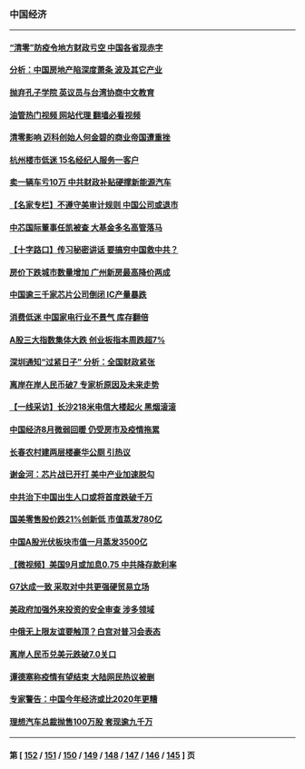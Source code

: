 ### 中国经济
---
#### [“清零”防疫令地方财政亏空 中国各省现赤字](../../pages/ncid283/n13827938.md?09191245) 
#### [分析：中国房地产陷深度萧条 波及其它产业](../../pages/ncid283/n13827803.md?09191245) 
#### [抛弃孔子学院 英议员与台湾协商中文教育](../../pages/ncid283/n13827695.md?09191245) 
#### [油管热门视频 网站代理 翻墙必看视频](http://209.222.30.114:81/youtube.html?09191245)
#### [清零影响 迈科创始人何金碧的商业帝国遭重挫](../../pages/ncid283/n13827674.md?09191245) 
#### [杭州楼市低迷 15名经纪人服务一客户](../../pages/ncid283/n13827553.md?09191245) 
#### [卖一辆车亏10万 中共财政补贴硬撑新能源汽车](../../pages/ncid283/n13827441.md?09191245) 
#### [【名家专栏】不遵守美审计规则 中国公司或退市](../../pages/ncid283/n13827189.md?09191245) 
#### [中芯国际董事任凯被查 大基金多名高管落马](../../pages/ncid283/n13827358.md?09191245) 
#### [【十字路口】传习秘密讲话 要搞穷中国救中共？](../../pages/ncid283/n13827161.md?09191245) 
#### [房价下跌城市数量增加 广州新房最高降价两成](../../pages/ncid283/n13827272.md?09191245) 
#### [中国逾三千家芯片公司倒闭 IC产量暴跌](../../pages/ncid283/n13827065.md?09191245) 
#### [消费低迷 中国家电行业不景气 库存翻倍](../../pages/ncid283/n13826996.md?09191245) 
#### [A股三大指数集体大跌 创业板指本周跌超7%](../../pages/ncid283/n13826865.md?09191245) 
#### [深圳通知“过紧日子” 分析：全国财政紧张](../../pages/ncid283/n13826731.md?09191245) 
#### [离岸在岸人民币破7 专家析原因及未来走势](../../pages/ncid283/n13826584.md?09191245) 
#### [【一线采访】长沙218米电信大楼起火 黑烟滚滚](../../pages/ncid283/n13826437.md?09191245) 
#### [中国经济8月微弱回暖 仍受房市及疫情拖累](../../pages/ncid283/n13826419.md?09191245) 
#### [长春农村建两层楼豪华公厕 引热议](../../pages/ncid283/n13826320.md?09191245) 
#### [谢金河：芯片战已开打 美中产业加速脱勾](../../pages/ncid283/n13826293.md?09191245) 
#### [中共治下中国出生人口或将首度跌破千万](../../pages/ncid283/n13826208.md?09191245) 
#### [国美零售股价跌21%创新低 市值蒸发780亿](../../pages/ncid283/n13826019.md?09191245) 
#### [中国A股光伏板块市值一月蒸发3500亿](../../pages/ncid283/n13825934.md?09191245) 
#### [【微视频】美国9月或加息0.75 中共降存款利率](../../pages/ncid283/n13825209.md?09191245) 
#### [G7达成一致 采取对中共更强硬贸易立场](../../pages/ncid283/n13825890.md?09191245) 
#### [美政府加强外来投资的安全审查 涉多领域](../../pages/ncid283/n13825804.md?09191245) 
#### [中俄无上限友谊要触顶？白宫对普习会表态](../../pages/ncid283/n13825739.md?09191245) 
#### [离岸人民币兑美元跌破7.0关口](../../pages/ncid283/n13825684.md?09191245) 
#### [谭德塞称疫情有望结束 大陆网民热议被删](../../pages/ncid283/n13825602.md?09191245) 
#### [专家警告：中国今年经济或比2020年更糟](../../pages/ncid283/n13825576.md?09191245) 
#### [理想汽车总裁抛售100万股 套现逾九千万](../../pages/ncid283/n13825472.md?09191245) 

---
#### 第 [ [152](./152.md?09191245) / [151](./151.md?09191245) / [150](./150.md?09191245) / [149](./149.md?09191245) / [148](./148.md?09191245) / [147](./147.md?09191245) / [146](./146.md?09191245) / [145](./145.md?09191245) ] 页
